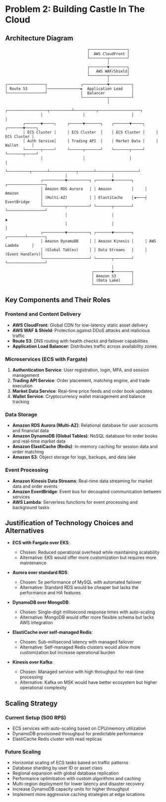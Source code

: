 # Problem 2: Building Castle In The Cloud

## Architecture Diagram

```
                                     ┌─────────────────┐
                                     │  AWS CloudFront │
                                     └────────┬────────┘
                                              │
                                     ┌────────▼────────┐
                                     │   AWS WAF/Shield│
                                     └────────┬────────┘
                                              │
┌─────────────────┐               ┌───────────▼──────────┐
│ Route 53        │───────────────►  Application Load    │
└─────────────────┘               │  Balancer            │
                                  └───────────┬──────────┘
                                              │
                ┌──────────────────┬──────────┴──────────┬───────────────────┐
                │                  │                     │                   │
        ┌───────▼─────┐     ┌──────▼───────┐    ┌───────▼─────┐     ┌───────▼─────┐
        │ ECS Cluster │     │ ECS Cluster  │    │ ECS Cluster │     │ ECS Cluster │
        │ Auth Service│     │ Trading API  │    │ Market Data │     │ Wallet      │
        └───────┬─────┘     └──────┬───────┘    └───────┬─────┘     └───────┬─────┘
                │                  │                    │                   │
                └──────────┬───────┴────────────┬───────┴───────────────────┘
                           │                    │
                ┌──────────▼──────────┐ ┌───────▼────────┐     ┌─────────────────┐
                │ Amazon RDS Aurora   │ │ Amazon         │     │ Amazon          │
                │ (Multi-AZ)          │ │ ElastiCache    │◄────┤ EventBridge     │
                └──────────┬──────────┘ └───────┬────────┘     └─────────────────┘
                           │                    │                       ▲
                           │                    │                       │
                ┌──────────▼──────────┐ ┌───────▼────────┐     ┌────────┴────────┐
                │ Amazon DynamoDB     │ │ Amazon Kinesis │     │ AWS Lambda      │
                │ (Global Tables)     │ │ Data Streams   │     │ (Event Handlers)│
                └─────────────────────┘ └───────┬────────┘     └─────────────────┘
                                                │
                                       ┌────────▼────────┐
                                       │ Amazon S3       │
                                       │ (Data Lake)     │
                                       └─────────────────┘
```

## Key Components and Their Roles

### Frontend and Content Delivery

- **AWS CloudFront**: Global CDN for low-latency static asset delivery
- **AWS WAF & Shield**: Protection against DDoS attacks and malicious traffic
- **Route 53**: DNS routing with health checks and failover capabilities
- **Application Load Balancer**: Distributes traffic across availability zones

### Microservices (ECS with Fargate)

1. **Authentication Service**: User registration, login, MFA, and session management
2. **Trading API Service**: Order placement, matching engine, and trade execution
3. **Market Data Service**: Real-time price feeds and order book updates
4. **Wallet Service**: Cryptocurrency wallet management and balance tracking

### Data Storage

- **Amazon RDS Aurora (Multi-AZ)**: Relational database for user accounts and financial data
- **Amazon DynamoDB (Global Tables)**: NoSQL database for order books and real-time market data
- **Amazon ElastiCache (Redis)**: In-memory caching for session data and order matching
- **Amazon S3**: Object storage for logs, backups, and data lake

### Event Processing

- **Amazon Kinesis Data Streams**: Real-time data streaming for market data and order events
- **Amazon EventBridge**: Event bus for decoupled communication between services
- **AWS Lambda**: Serverless functions for event processing and background tasks

## Justification of Technology Choices and Alternatives

- **ECS with Fargate over EKS**: 
  - Chosen: Reduced operational overhead while maintaining scalability
  - Alternative: EKS would offer more customization but requires more maintenance

- **Aurora over standard RDS**: 
  - Chosen: 5x performance of MySQL with automated failover
  - Alternative: Standard RDS would be cheaper but lacks the performance and HA features

- **DynamoDB over MongoDB**: 
  - Chosen: Single-digit millisecond response times with auto-scaling
  - Alternative: MongoDB would offer more flexible schema but lacks AWS integration

- **ElastiCache over self-managed Redis**: 
  - Chosen: Sub-millisecond latency with managed failover
  - Alternative: Self-managed Redis clusters would allow more customization but increase operational burden

- **Kinesis over Kafka**: 
  - Chosen: Managed service with high throughput for real-time processing
  - Alternative: Kafka on MSK would have better ecosystem but higher operational complexity

## Scaling Strategy

### Current Setup (500 RPS)

- ECS services with auto-scaling based on CPU/memory utilization
- DynamoDB provisioned throughput for predictable performance
- ElastiCache Redis cluster with read replicas

### Future Scaling

- Horizontal scaling of ECS tasks based on traffic patterns
- Database sharding by user ID or asset class
- Regional expansion with global database replication
- Performance optimization with custom algorithms and caching
- Multi-region deployment for lower latency and disaster recovery
- Increase DynamoDB capacity units for higher throughput
- Implement more aggressive caching strategies at edge locations


